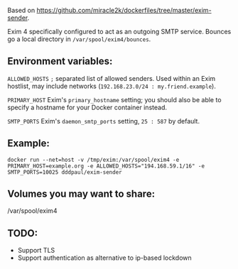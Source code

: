 Based on https://github.com/miracle2k/dockerfiles/tree/master/exim-sender.

Exim 4 specifically configured to act as an outgoing SMTP service. Bounces
go a local directory in ``/var/spool/exim4/bounces``.


Environment variables:
----------------------

``ALLOWED_HOSTS``
  ``;`` separated list of allowed senders. Used within an Exim hostlist,
  may include networks (``192.168.23.0/24 : my.friend.example``).

``PRIMARY_HOST``
  Exim's ``primary_hostname`` setting; you should also be able to specify
  a hostname for your Docker container instead.

``SMTP_PORTS``
 Exim's ``daemon_smtp_ports`` setting, ``25 : 587`` by default.


Example:
--------

    docker run --net=host -v /tmp/exim:/var/spool/exim4 -e PRIMARY_HOST=example.org -e ALLOWED_HOSTS="194.168.59.1/16" -e SMTP_PORTS=10025 dddpaul/exim-sender


Volumes you may want to share:
------------------------------

/var/spool/exim4


TODO:
-----

  - Support TLS
  - Support authentication as alternative to ip-based lockdown
